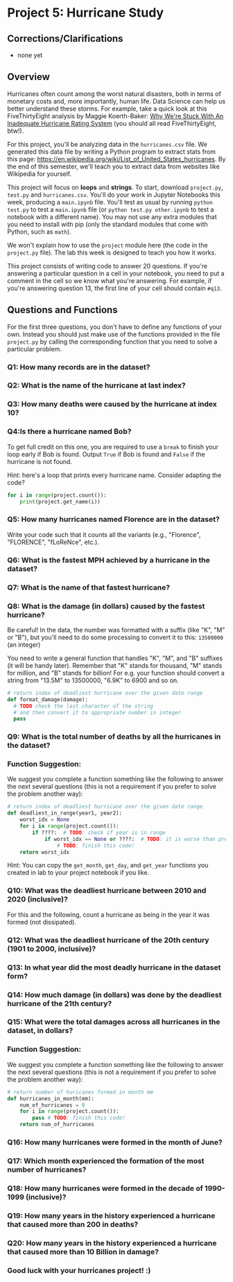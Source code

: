 # Project 5: Hurricane Study

## Corrections/Clarifications

* none yet

## Overview

Hurricanes often count among the worst natural disasters, both in terms of
monetary costs and, more importantly, human life.  Data Science can
help us better understand these storms.  For example, take a quick
look at this FiveThirtyEight analysis by Maggie Koerth-Baker:
[Why We're Stuck With An Inadequate Hurricane Rating System](https://fivethirtyeight.com/features/why-were-stuck-with-an-inadequate-hurricane-rating-system/)
(you should all read FiveThirtyEight, btw!).

For this project, you'll be analyzing data in the `hurricanes.csv`
file.  We generated this data file by writing a Python program to
extract stats from this page:
https://en.wikipedia.org/wiki/List_of_United_States_hurricanes.  By
the end of this semester, we'll teach you to extract data from
websites like Wikipedia for yourself.

This project will focus on **loops** and **strings**. To start,
download `project.py`, `test.py` and `hurricanes.csv`.  You'll do your
work in Jupyter Notebooks this week, producing a `main.ipynb` file.
You'll test as usual by running `python test.py` to test a
`main.ipynb` file (or `python test.py other.ipynb` to test a notebook
with a different name).  You may not use any extra modules that you
need to install with pip (only the standard modules that come with
Python, such as `math`).

We won't explain how to use the `project` module here (the code in the
`project.py` file).  The lab this week is designed to teach you how it
works.

This project consists of writing code to answer 20 questions.  If
you're answering a particular question in a cell in your notebook, you
need to put a comment in the cell so we know what you're answering.
For example, if you're answering question 13, the first line of your
cell should contain `#q13`.

## Questions and Functions

For the first three questions, you don't have to define
any functions of your own. Instead you should just make use of the
functions provided in the file `project.py` by calling the corresponding
function that you need to solve a particular problem.

### Q1: How many records are in the dataset?

### Q2: What is the name of the hurricane at last index?

### Q3: How many deaths were caused by the hurricane at index 10?

### Q4:Is there a hurricane named Bob?

To get full credit on this one, you are required to use a `break` to
finish your loop early if Bob is found. Output `True` if Bob is found and
`False` if the hurricane is not found.

Hint: here's a loop that prints every hurricane name.  Consider
adapting the code?

```python
for i in range(project.count()):
    print(project.get_name(i))
```

### Q5: How many hurricanes named Florence are in the dataset?

Write your code such that it counts all the variants (e.g., "Florence",
"FLORENCE", "fLoReNce", etc.).

### Q6: What is the fastest MPH achieved by a hurricane in the dataset?

### Q7: What is the name of that fastest hurricane?

### Q8: What is the damage (in dollars) caused by the fastest hurricane?

Be careful! In the data, the number was formatted with a suffix (like "K", "M" or "B"), but
you'll need to do some processing to convert it to this: `13500000` (an integer)

You need to write a general function that
handles "K", "M", and "B" suffixes (it will be handy later).
Remember that "K" stands for thousand, "M" stands for million, and "B"
stands for billion!
For e.g. your function should convert a string from "13.5M" to 13500000,
"6.9K" to 6900 and so on.

```python
# return index of deadliest hurricane over the given date range
def format_damage(damage):
  # TODO check the last character of the string
  # and then convert it to appropriate number in integer
  pass
```

<!-- ### Q9: How much faster was the fastest hurricane compared to the average speed of all the hurricanes in the dataset?

You need to calculate the average mph speed of all hurricanes and subtract it from fastest mph speed. -->


<!-- ### Q10: How much damage (in dollars) was done by the hurricane Sandy? -->

### Q9: What is the total number of deaths by all the hurricanes in the dataset?

### Function Suggestion:

We suggest you complete a function something like the following to
answer the next several questions (this is not a requirement if you
prefer to solve the problem another way):

```python
# return index of deadliest hurricane over the given date range
def deadliest_in_range(year1, year2):
    worst_idx = None
    for i in range(project.count()):
        if ????:  # TODO: check if year is in range
            if worst_idx == None or ????:  # TODO: it is worse than previous?
                # TODO: finish this code!
    return worst_idx
```

Hint: You can copy the `get_month`, `get_day`, and `get_year`
functions you created in lab to your project notebook if you like.

### Q10: What was the deadliest hurricane between 2010 and 2020 (inclusive)?

For this and the following, count a hurricane as being in the year it
was formed (not dissipated).

### Q12: What was the deadliest hurricane of the 20th century (1901 to 2000, inclusive)?

### Q13: In what year did the most deadly hurricane in the dataset form?

### Q14: How much damage (in dollars) was done by the deadliest hurricane of the 21th century?

### Q15: What were the total damages across all hurricanes in the dataset, in dollars?

### Function Suggestion:

We suggest you complete a function something like the following to
answer the next several questions (this is not a requirement if you
prefer to solve the problem another way):

```python
# return number of huricanes formed in month mm
def hurricanes_in_month(mm):
    num_of_hurricanes = 0
    for i in range(project.count()):
        pass # TODO: finish this code!
    return num_of_hurricanes
```

### Q16: How many hurricanes were formed in the month of June?

### Q17: Which month experienced the formation of the most number of hurricanes?

### Q18: How many hurricanes were formed in the decade of 1990-1999 (inclusive)?

### Q19: How many years in the history experienced a hurricane that caused more than 200 in deaths?

### Q20: How many years in the history experienced a hurricane that caused more than 10 Billion in damage?

### Good luck with your hurricanes project! :)
